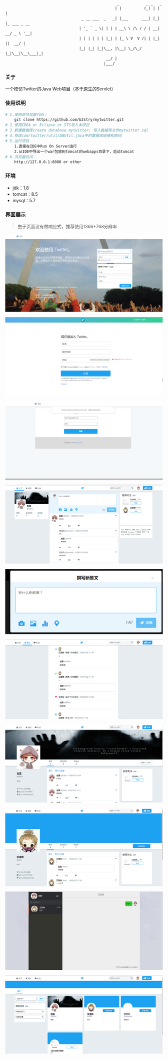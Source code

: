 
                                                      _            _ _   _            
                                                     | |          (_) | | |           
                                      _ __ ___  _   _| |___      ___| |_| |_ ___ _ __ 
                                     | '_ ` _ \| | | | __\ \ /\ / / | __| __/ _ \ '__|
                                     | | | | | | |_| | |_ \ V  V /| | |_| ||  __/ |   
                                     |_| |_| |_|\__, |\__| \_/\_/ |_|\__|\__\___|_|   
                                                 __/ |                                
                                                |___/                                 



### 关于
一个模仿Twitter的Java Web项目（基于原生的Servlet）

### 使用说明
```bash
# 1.使用命令拉取代码：
    git clone https://github.com/b2stry/mytwitter.git
# 2.使用IDEA or Eclipse or STS导入本项目
# 3.新建数据库create database mytwitter; 导入数据库文件mytwitter.sql
# 4.修改com/twitter/util/DBUtil.java中的数据库链接和密码
# 5.运行项目
    1.直接在IDE中Run On Server运行
    2.从IDE中导出一个war包放到tomcat的webapps目录下，启动tomcat
# 6.浏览器访问：
    http://127.0.0.1:8080 or other
```

### 环境
* jdk：1.8 
* tomcat：8.5
* mysql：5.7


### 界面展示
> 由于页面没有做响应式，推荐使用1366*768分辨率

![首页](https://raw.githubusercontent.com/b2stry/imgrepo/master/index.png)
<br>

![注册界面](https://raw.githubusercontent.com/b2stry/imgrepo/master/register.png)
<br>


![登录界面](https://raw.githubusercontent.com/b2stry/imgrepo/master/login.png)
<br>

![主界面](https://raw.githubusercontent.com/b2stry/imgrepo/master/main.png)
<br>


![发推](https://raw.githubusercontent.com/b2stry/imgrepo/master/tui.png)
<br>


![通知界面](https://raw.githubusercontent.com/b2stry/imgrepo/master/notify.png)
<br>

![用户界面](https://raw.githubusercontent.com/b2stry/imgrepo/master/self.png)
<br>


![其他用户界面](https://raw.githubusercontent.com/b2stry/imgrepo/master/other.png)
<br>

![聊天界面](https://raw.githubusercontent.com/b2stry/imgrepo/master/message.png)
<br>

![查询用户界面](https://raw.githubusercontent.com/b2stry/imgrepo/master/seacher.png)

